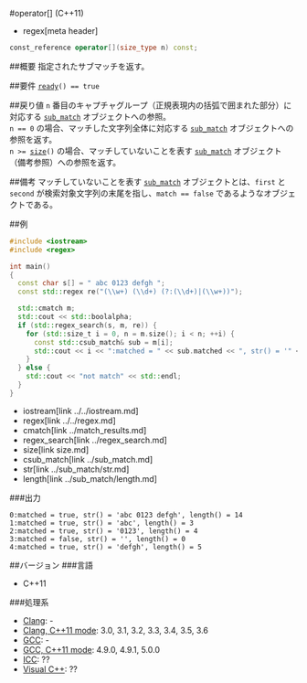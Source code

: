 #operator[] (C++11)
* regex[meta header]

```cpp
const_reference operator[](size_type n) const;
```

##概要
指定されたサブマッチを返す。


##要件
[`ready`](ready.md)`() == true`


##戻り値
`n` 番目のキャプチャグループ（正規表現内の括弧で囲まれた部分）に対応する [`sub_match`](../sub_match.md) オブジェクトへの参照。  
`n == 0` の場合、マッチした文字列全体に対応する [`sub_match`](../sub_match.md) オブジェクトへの参照を返す。  
`n >= `[`size`](size.md)`()` の場合、マッチしていないことを表す [`sub_match`](../sub_match.md) オブジェクト（備考参照）への参照を返す。


##備考
マッチしていないことを表す [`sub_match`](../sub_match.md) オブジェクトとは、`first` と `second` が検索対象文字列の末尾を指し、`match == false` であるようなオブジェクトである。


##例
```cpp
#include <iostream>
#include <regex>

int main()
{
  const char s[] = " abc 0123 defgh ";
  const std::regex re("(\\w+) (\\d+) (?:(\\d+)|(\\w+))");

  std::cmatch m;
  std::cout << std::boolalpha;
  if (std::regex_search(s, m, re)) {
    for (std::size_t i = 0, n = m.size(); i < n; ++i) {
      const std::csub_match& sub = m[i];
      std::cout << i << ":matched = " << sub.matched << ", str() = '" << sub.str() << "', length() = " << sub.length() << std::endl;
    }
  } else {
    std::cout << "not match" << std::endl;
  }
}
```
* iostream[link ../../iostream.md]
* regex[link ../../regex.md]
* cmatch[link ../match_results.md]
* regex_search[link ../regex_search.md]
* size[link size.md]
* csub_match[link ../sub_match.md]
* str[link ../sub_match/str.md]
* length[link ../sub_match/length.md]

###出力
```
0:matched = true, str() = 'abc 0123 defgh', length() = 14
1:matched = true, str() = 'abc', length() = 3
2:matched = true, str() = '0123', length() = 4
3:matched = false, str() = '', length() = 0
4:matched = true, str() = 'defgh', length() = 5
```


##バージョン
###言語
- C++11

###処理系
- [Clang](/implementation.md#clang): -
- [Clang, C++11 mode](/implementation.md#clang): 3.0, 3.1, 3.2, 3.3, 3.4, 3.5, 3.6
- [GCC](/implementation.md#gcc): -
- [GCC, C++11 mode](/implementation.md#gcc): 4.9.0, 4.9.1, 5.0.0
- [ICC](/implementation.md#icc): ??
- [Visual C++](/implementation.md#visual_cpp): ??
